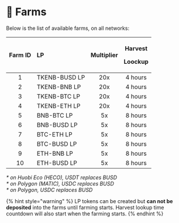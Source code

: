 # 🚜 Farms

Below is the list of available farms, on all networks:

<table>
  <thead>
    <tr>
      <th style="text-align:center">Farm ID</th>
      <th style="text-align:left">LP</th>
      <th style="text-align:center">Multiplier</th>
      <th style="text-align:center">
        <p>Harvest</p>
        <p>Loockup</p>
      </th>
    </tr>
  </thead>
  <tbody>
    <tr>
      <td style="text-align:center">1</td>
      <td style="text-align:left">TKENB-BUSD LP</td>
      <td style="text-align:center">20x</td>
      <td style="text-align:center">4 hours</td>
    </tr>
    <tr>
      <td style="text-align:center">2</td>
      <td style="text-align:left">TKENB-BNB LP</td>
      <td style="text-align:center">20x</td>
      <td style="text-align:center">4 hours</td>
    </tr>
    <tr>
      <td style="text-align:center">3</td>
      <td style="text-align:left">TKENB-BTC LP</td>
      <td style="text-align:center">20x</td>
      <td style="text-align:center">4 hours</td>
    </tr>
    <tr>
      <td style="text-align:center">4</td>
      <td style="text-align:left">TKENB-ETH LP</td>
      <td style="text-align:center">20x</td>
      <td style="text-align:center">4 hours</td>
    </tr>
    <tr>
      <td style="text-align:center">5</td>
      <td style="text-align:left">BNB-BTC LP</td>
      <td style="text-align:center">5x</td>
      <td style="text-align:center">8 hours</td>
    </tr>
    <tr>
      <td style="text-align:center">6</td>
      <td style="text-align:left">BNB-BUSD LP</td>
      <td style="text-align:center">5x</td>
      <td style="text-align:center">8 hours</td>
    </tr>
    <tr>
      <td style="text-align:center">7</td>
      <td style="text-align:left">BTC-ETH LP</td>
      <td style="text-align:center">5x</td>
      <td style="text-align:center">8 hours</td>
    </tr>
    <tr>
      <td style="text-align:center">8</td>
      <td style="text-align:left">BTC-BUSD LP</td>
      <td style="text-align:center">5x</td>
      <td style="text-align:center">8 hours</td>
    </tr>
    <tr>
      <td style="text-align:center">9</td>
      <td style="text-align:left">ETH-BNB LP</td>
      <td style="text-align:center">5x</td>
      <td style="text-align:center">8 hours</td>
    </tr>
    <tr>
      <td style="text-align:center">10</td>
      <td style="text-align:left">ETH-BUSD LP</td>
      <td style="text-align:center">5x</td>
      <td style="text-align:center">8 hours</td>
    </tr>
  </tbody>
</table>

_\* on Huobi Eco \(HECO\), USDT replaces BUSD_   
_\* on Polygon \(MATIC\), USDC replaces BUSD   
\* on Polygon, USDC replaces BUSD_

{% hint style="warning" %}
LP tokens can be created but **can not be deposited** into the farms until farming starts. Harvest lookup time countdown will also start when the farming starts.
{% endhint %}
